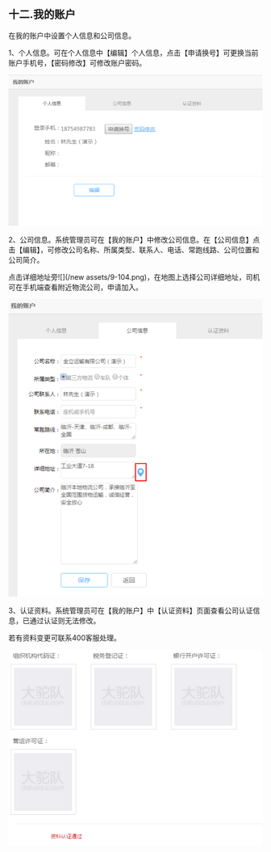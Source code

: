 ## 十二.我的账户

在我的账户中设置个人信息和公司信息。

1、个人信息。可在个人信息中【编辑】个人信息，点击【申请换号】可更换当前账户手机号，【密码修改】可修改账户密码。

![](/nassets/c10-1-1.png)

2、公司信息。系统管理员可在【我的账户】中修改公司信息。在【公司信息】点击【编辑】，可修改公司名称、所属类型、联系人、电话、常跑线路、公司位置和公司简介。

点击详细地址旁![](/new assets/9-104.png)，在地图上选择公司详细地址，司机可在手机端查看附近物流公司，申请加入。

![](/nassets/c10-1-2.png)

3、认证资料。系统管理员可在【我的账户】中【认证资料】页面查看公司认证信息，已通过认证则无法修改。

若有资料变更可联系400客服处理。

![](/nassets/c10-1-3.png)

